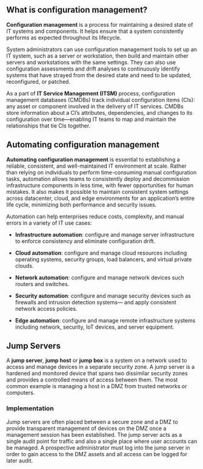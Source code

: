 
## What is configuration management?

**Configuration management** is a process for maintaining a desired state of IT systems and components. It helps ensure that a system consistently performs as expected throughout its lifecycle.

System administrators can use configuration management tools to set up an IT system, such as a server or workstation, then build and maintain other servers and workstations with the same settings. They can also use configuration assessments and drift analyses to continuously identify systems that have strayed from the desired state and need to be updated, reconfigured, or patched.

As a part of **IT Service Management (ITSM)** process, configuration management databases (CMDBs) track individual configuration items (CIs): any asset or component involved in the delivery of IT services. CMDBs store information about a CI’s attributes, dependencies, and changes to its configuration over time—enabling IT teams to map and maintain the relationships that tie CIs together.

## Automating configuration management

**Automating configuration management** is essential to establishing a reliable, consistent, and well-maintained IT environment at scale. Rather than relying on individuals to perform time-consuming manual configuration tasks, automation allows teams to consistently deploy and decommission infrastructure components in less time, with fewer opportunities for human mistakes. It also makes it possible to maintain consistent system settings across datacenter, cloud, and edge environments for an application’s entire life cycle, minimizing both performance and security issues.

Automation can help enterprises reduce costs, complexity, and manual errors in a variety of IT use cases:

- **Infrastructure automation**: configure and manage server infrastructure to enforce consistency and eliminate configuration drift.

- **Cloud automation**: configure and manage cloud resources including operating systems, security groups, load balancers, and virtual private clouds. 

- **Network automation**: configure and manage network devices such routers and switches. 

- **Security automation**: configure and manage security devices such as firewalls and intrusion detection systems— and apply consistent network access policies. 

- **Edge automation**: configure and manage remote infrastructure systems including network, security, IoT devices, and server equipment.

 ## Jump Servers
 
A **jump server**, **jump host** or **jump box** is a system on a network used to access and manage devices in a separate security zone. A jump server is a hardened and monitored device that spans two dissimilar security zones and provides a controlled means of access between them. The most common example is managing a host in a DMZ from trusted networks or computers.

### Implementation
Jump servers are often placed between a secure zone and a DMZ to provide transparent management of devices on the DMZ once a management session has been established. The jump server acts as a single audit point for traffic and also a single place where user accounts can be managed. A prospective administrator must log into the jump server in order to gain access to the DMZ assets and all access can be logged for later audit.






